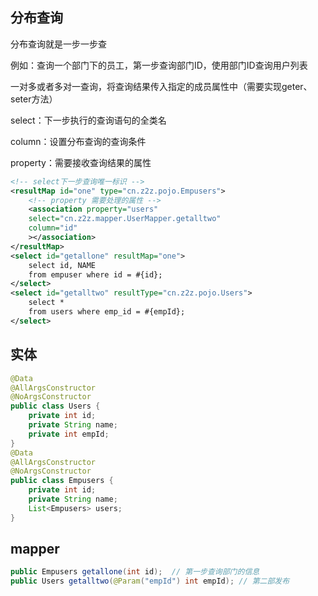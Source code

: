 ## 分布查询

分布查询就是一步一步查

例如：查询一个部门下的员工，第一步查询部门ID，使用部门ID查询用户列表

一对多或者多对一查询，将查询结果传入指定的成员属性中（需要实现geter、seter方法）

select：下一步执行的查询语句的全类名

column：设置分布查询的查询条件

property：需要接收查询结果的属性

```xml
<!-- select下一步查询唯一标识 -->
<resultMap id="one" type="cn.z2z.pojo.Empusers">
    <!-- property 需要处理的属性 -->
    <association property="users"
    select="cn.z2z.mapper.UserMapper.getalltwo"
    column="id"
    ></association>
</resultMap>
<select id="getallone" resultMap="one">
    select id, NAME
    from empuser where id = #{id};
</select>
<select id="getalltwo" resultType="cn.z2z.pojo.Users">
    select *
    from users where emp_id = #{empId};
</select>
```

## 实体

```java
@Data
@AllArgsConstructor
@NoArgsConstructor
public class Users {
    private int id;
    private String name;
    private int empId;
}
@Data
@AllArgsConstructor
@NoArgsConstructor
public class Empusers {
    private int id;
    private String name;
    List<Empusers> users;
}
```

## mapper

```java
public Empusers getallone(int id);  // 第一步查询部门的信息
public Users getalltwo(@Param("empId") int empId); // 第二部发布
```